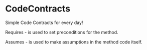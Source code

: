 CodeContracts
=============

Simple Code Contracts for every day!

Requires - is used to set preconditions for the method.

Assumes - is used to make assumptions in the method code itself.
